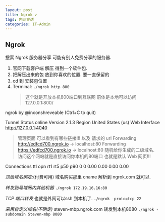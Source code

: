```yaml
---
layout: post
title: Ngrok ✔︎
tags: 内网穿透 
categories: IT-Admin
---
```


## Ngrok

搜索 Ngrok 服务器分享 可能有别人免费分享的服务器.


1. 官网下载客户端  解压 得到一个软件包.
2. 把解压出来的包 放到你喜欢的位置. 要一直保留的
3. cd 到 安装包位置
4. Terminal:   `./ngrok http 800 ` 
	> 这个就是开放本机800端口到互联网
	> 前体是本地可以访问 127.0.0.1:800/


ngrok by @inconshreveable                                     (Ctrl+C to quit)

Tunnel Status                 online
Version                       2.1.3
Region                        United States (us)
Web Interface                 http://127.0.0.1:4040
> 管理页面  可以看到有哪些链接!!! 以及 请求的 url
Forwarding                    http://edfcd700.ngrok.io -\> localhost:80
Forwarding                    https://edfcd700.ngrok.io -\> localhost:80
> 随机给你生成的二级域名.  
> 访问这个网站就是直接访问你本机的80端口 也就是默认 Web 网页!!!

Connections                   ttl     opn     rt1     rt5     p50     p90
	                          0       0       0.00    0.00    0.00    0.00



*顶级域名绑定:*(付费可用)
域名购买那里 cname 解析到 ngrok.com 就可以.


*转发到局域网内其他机器*
`./ngrok 172.19.16.16:80`


*TCP 端口转发*
也就是外网可以ssh 到本机了.
`./ngrok -proto=tcp 22`



*采用自定义域名(不确定)* steven-mbp.ngrok.com 转发到本机8080
`./ngrok -subdomain Steven-mbp 8080`